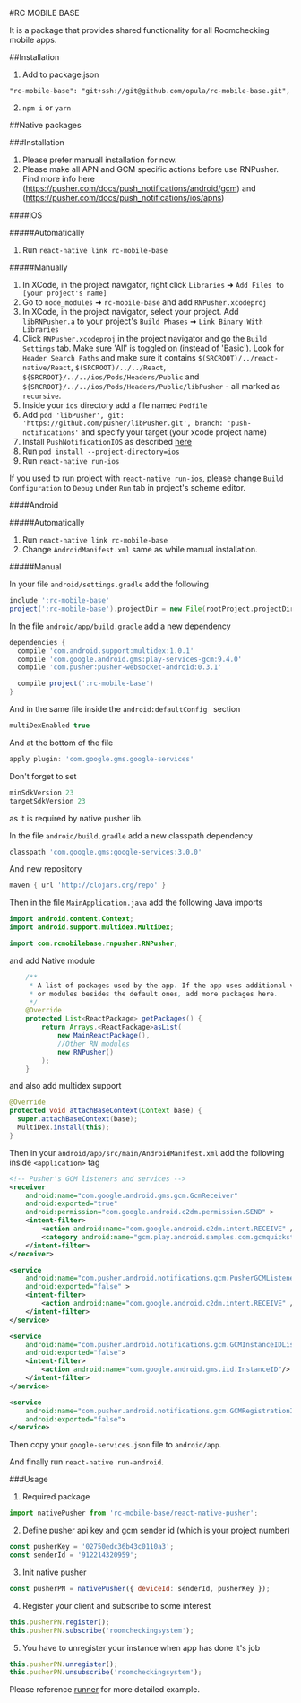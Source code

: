 #RC MOBILE BASE

It is a package that provides shared functionality for all Roomchecking mobile apps.

##Installation

1. Add to package.json
```
"rc-mobile-base": "git+ssh://git@github.com/opula/rc-mobile-base.git",
```
2. `npm i` or `yarn`

##Native packages

###Installation

1. Please prefer manuall installation for now.
2. Please make all APN and GCM specific actions before use RNPusher. Find more info here (https://pusher.com/docs/push_notifications/android/gcm) and (https://pusher.com/docs/push_notifications/ios/apns)

####iOS

#####Automatically

1. Run `react-native link rc-mobile-base`

#####Manually

1. In XCode, in the project navigator, right click `Libraries` ➜ `Add Files to [your project's name]`
2. Go to `node_modules` ➜ `rc-mobile-base` and add `RNPusher.xcodeproj`
3. In XCode, in the project navigator, select your project. Add `libRNPusher.a` to your project's `Build Phases` ➜ `Link Binary With Libraries`
4. Click `RNPusher.xcodeproj` in the project navigator and go the `Build Settings` tab. Make sure 'All' is toggled on (instead of 'Basic'). Look for `Header Search Paths` and make sure it contains `$(SRCROOT)/../react-native/React`, `$(SRCROOT)/../../React`, `${SRCROOT}/../../ios/Pods/Headers/Public` and `${SRCROOT}/../../ios/Pods/Headers/Public/libPusher` - all marked as `recursive`.
5. Inside your `ios` directory add a file named `Podfile`
6. Add `pod 'libPusher', git: 'https://github.com/pusher/libPusher.git', branch: 'push-notifications'` and specify your target (your xcode project name)
7. Install `PushNotificationIOS` as described [here](https://facebook.github.io/react-native/docs/pushnotificationios.html)
8. Run `pod install --project-directory=ios`
9. Run `react-native run-ios`

If you used to run project with `react-native run-ios`, please change `Build Configuration` to `Debug` under `Run` tab in project's scheme editor.

####Android

#####Automatically

1. Run `react-native link rc-mobile-base`
2. Change `AndroidManifest.xml` same as while manual installation.

#####Manual

In your file `android/settings.gradle` add the following

```gradle
include ':rc-mobile-base'
project(':rc-mobile-base').projectDir = new File(rootProject.projectDir, '../node_modules/rc-mobile-base/android')
```

In the file `android/app/build.gradle` add a new dependency

```gradle
dependencies {
  compile 'com.android.support:multidex:1.0.1'
  compile 'com.google.android.gms:play-services-gcm:9.4.0'
  compile 'com.pusher:pusher-websocket-android:0.3.1'

  compile project(':rc-mobile-base')
}
```

And in the same file inside the `android:defaultConfig ` section
```gradle
multiDexEnabled true
```

And at the bottom of the file
```gradle
apply plugin: 'com.google.gms.google-services'
```

Don't forget to set
```gradle
minSdkVersion 23
targetSdkVersion 23
```
as it is required by native pusher lib.

In the file `android/build.gradle` add a new classpath dependency
```gradle
classpath 'com.google.gms:google-services:3.0.0'
```

And new repository
```gradle
maven { url 'http://clojars.org/repo' }
```

Then in the file `MainApplication.java` add the following Java imports

```java
import android.content.Context;
import android.support.multidex.MultiDex;

import com.rcmobilebase.rnpusher.RNPusher;
```

and add Native module

```java
    /**
     * A list of packages used by the app. If the app uses additional views
     * or modules besides the default ones, add more packages here.
     */
    @Override
    protected List<ReactPackage> getPackages() {
        return Arrays.<ReactPackage>asList(
            new MainReactPackage(),
            //Other RN modules
            new RNPusher()
        );
    }
```

and also add multidex support

```java
@Override
protected void attachBaseContext(Context base) {
  super.attachBaseContext(base);
  MultiDex.install(this);
}
```

Then in your `android/app/src/main/AndroidManifest.xml` add the following inside `<application>` tag

```xml
<!-- Pusher's GCM listeners and services -->
<receiver
    android:name="com.google.android.gms.gcm.GcmReceiver"
    android:exported="true"
    android:permission="com.google.android.c2dm.permission.SEND" >
    <intent-filter>
        <action android:name="com.google.android.c2dm.intent.RECEIVE" />
        <category android:name="gcm.play.android.samples.com.gcmquickstart" />
    </intent-filter>
</receiver>

<service
    android:name="com.pusher.android.notifications.gcm.PusherGCMListenerService"
    android:exported="false" >
    <intent-filter>
        <action android:name="com.google.android.c2dm.intent.RECEIVE" />
    </intent-filter>
</service>

<service
    android:name="com.pusher.android.notifications.gcm.GCMInstanceIDListenerService"
    android:exported="false">
    <intent-filter>
        <action android:name="com.google.android.gms.iid.InstanceID"/>
    </intent-filter>
</service>

<service
    android:name="com.pusher.android.notifications.gcm.GCMRegistrationIntentService"
    android:exported="false">
</service>
```

Then copy your `google-services.json` file to `android/app`.

And finally run `react-native run-android`.

###Usage

1. Required package
```javascript
import nativePusher from 'rc-mobile-base/react-native-pusher'; 
```
2. Define pusher api key and gcm sender id (which is your project number)
```javascript
const pusherKey = '02750edc36b43c0110a3';
const senderId = '912214320959';
```
3. Init  native pusher
```javascript
const pusherPN = nativePusher({ deviceId: senderId, pusherKey });
```
4. Register your client and subscribe to some interest
```javascript
this.pusherPN.register();
this.pusherPN.subscribe('roomcheckingsystem');
```
5. You have to unregister your instance when app has done it's job
```javascript
this.pusherPN.unregister();
this.pusherPN.unsubscribe('roomcheckingsystem');
```

Please reference [runner](https://github.com/opula/rc-mobile-runner) for more detailed example.
